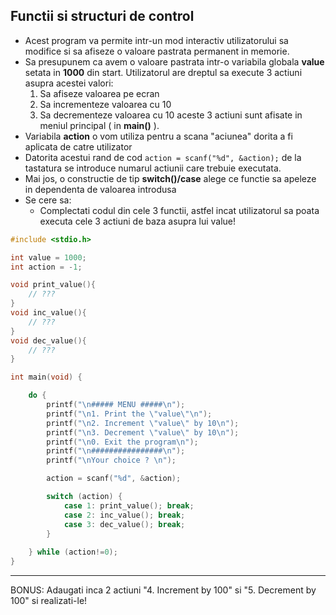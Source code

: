 ## Functii si structuri de control


* Acest program va permite intr-un mod interactiv utilizatorului sa modifice si sa afiseze o valoare pastrata permanent in memorie.
* Sa presupunem ca avem o valoare pastrata intr-o variabila globala **value** setata in **1000** din start. Utilizatorul are dreptul sa execute 3 actiuni asupra acestei valori:
  1. Sa afiseze valoarea pe ecran
  2. Sa incrementeze valoarea cu 10
  3. Sa decrementeze valoarea cu 10
  aceste 3 actiuni sunt afisate in meniul principal ( in **main()** ).
* Variabila **action** o vom utiliza pentru a scana "aciunea" dorita a fi aplicata de catre utilizator
* Datorita acestui rand de cod ``` action = scanf("%d", &action); ``` de la tastatura se introduce numarul actiunii care trebuie executata.
* Mai jos, o constructie de tip **switch()/case** alege ce functie sa apeleze in dependenta de valoarea introdusa  
* Se cere sa:
  * Complectati codul din cele 3 functii, astfel incat utilizatorul sa poata executa cele 3 actiuni de baza asupra lui value! 
```c
#include <stdio.h>

int value = 1000;
int action = -1;

void print_value(){
    // ???
}
void inc_value(){
    // ???
}
void dec_value(){
    // ???
}

int main(void) {

    do {
        printf("\n##### MENU #####\n");
        printf("\n1. Print the \"value\"\n");
        printf("\n2. Increment \"value\" by 10\n");
        printf("\n3. Decrement \"value\" by 10\n");
        printf("\n0. Exit the program\n");
        printf("\n################\n");
        printf("\nYour choice ? \n");

        action = scanf("%d", &action);

        switch (action) {
            case 1: print_value(); break;
            case 2: inc_value(); break;
            case 3: dec_value(); break;
        }
        
    } while (action!=0);
}
```

---
BONUS: Adaugati inca 2 actiuni "4. Increment by 100" si "5. Decrement by 100" si realizati-le!